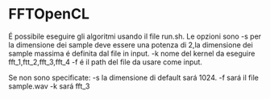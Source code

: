 # FFTOpenCL

É possibile eseguire gli algoritmi usando il file run.sh.
Le opzioni sono 
	-s per la dimensione dei sample deve essere una potenza di 2,la dimensione dei sample massima é definita dal file in input.
	-k nome del kernel da eseguire fft_1,ftt_2,fft_3,fft_4
	-f é il path del file da usare come input.

Se non sono specificate:
	-s la dimensione di default sará 1024.
	-f sará il file sample.wav
	-k sará fft_3
